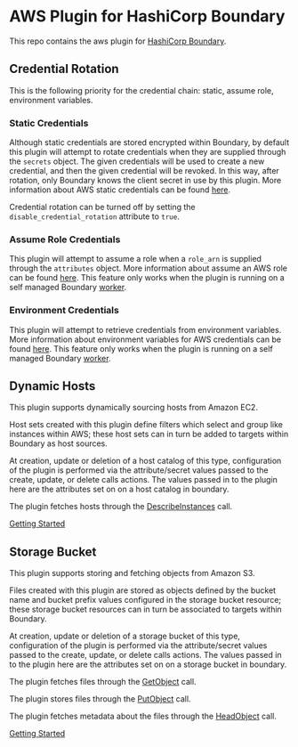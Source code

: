 # AWS Plugin for HashiCorp Boundary

This repo contains the aws plugin for [HashiCorp
Boundary](https://www.boundaryproject.io/).

## Credential Rotation

This is the following priority for the credential chain:
static, assume role, environment variables.

### Static Credentials

Although static credentials are stored encrypted within Boundary, by default this
plugin will attempt to rotate credentials when they are supplied through the
`secrets` object. The given credentials will be used to create a new credential,
and then the given credential will be revoked. In this way, after rotation,
only Boundary knows the client secret in use by this plugin. More information
about AWS static credentials can be found [here](https://docs.aws.amazon.com/sdkref/latest/guide/feature-static-credentials.html).

Credential rotation can be turned off by setting the 
`disable_credential_rotation` attribute to `true`.

### Assume Role Credentials

This plugin will attempt to assume a role when a `role_arn` is supplied through the
`attributes` object. More information about assume an AWS role can be found [here](https://docs.aws.amazon.com/STS/latest/APIReference/API_AssumeRole.html). This feature only works when the plugin is running on a self managed Boundary [worker](https://developer.hashicorp.com/boundary/tutorials/hcp-administration/hcp-manage-workers).

### Environment Credentials

This plugin will attempt to retrieve credentials from environment variables. More
information about environment variables for AWS credentials can be found [here](https://docs.aws.amazon.com/sdkref/latest/guide/feature-static-credentials.html). This feature only works when the plugin is running on
a self managed Boundary [worker](https://developer.hashicorp.com/boundary/tutorials/hcp-administration/hcp-manage-workers).

## Dynamic Hosts

This plugin supports dynamically sourcing hosts from Amazon EC2.

Host sets created with this plugin define filters which select and group like
instances within AWS; these host sets can in turn be added to targets within
Boundary as host sources.

At creation, update or deletion of a host catalog of this type, configuration of the
plugin is performed via the attribute/secret values passed to the create, update, or
delete calls actions. The values passed in to the plugin here are the attributes set
on on a host catalog in boundary.

The plugin fetches hosts through the
[DescribeInstances](https://docs.aws.amazon.com/AWSEC2/latest/APIReference/API_DescribeInstances.html)
call.

[Getting Started](https://github.com/hashicorp/boundary-plugin-aws/plugin/service/host/README.md)

## Storage Bucket

This plugin supports storing and fetching objects from Amazon S3.

Files created with this plugin are stored as objects defined by the bucket
name and bucket prefix values configured in the storage bucket resource;
these storage bucket resources can in turn be associated to targets within
Boundary.

At creation, update or deletion of a storage bucket of this type, configuration of the
plugin is performed via the attribute/secret values passed to the create, update, or 
delete calls actions. The values passed in to the plugin here are the attributes set
on on a storage bucket in boundary.

The plugin fetches files through the
[GetObject](https://docs.aws.amazon.com/AmazonS3/latest/API/API_GetObject.html)
call.

The plugin stores files through the
[PutObject](https://docs.aws.amazon.com/AmazonS3/latest/API/API_PutObject.html)
call.

The plugin fetches metadata about the files through the
[HeadObject](https://docs.aws.amazon.com/AmazonS3/latest/API/API_HeadObject.html)
call.

[Getting Started](https://github.com/hashicorp/boundary-plugin-aws/plugin/service/storage/README.md)
